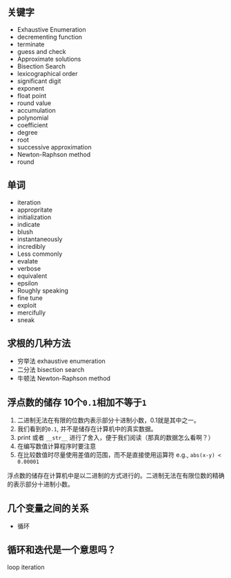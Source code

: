 ## 关键字

- Exhaustive Enumeration
- decrementing function
- terminate
- guess and check
- Approximate solutions
- Bisection Search
- lexicographical order
- significant digit 
- exponent
- float point
- round value
- accumulation
- polynomial
- coefficient
- degree
- root
- successive approximation
- Newton-Raphson method
- round


## 单词

- iteration
- appropritate
- initialization
- indicate
- blush
- instantaneously
- incredibly
- Less commonly
- evalate
- verbose
- equivalent
- epsilon
- Roughly speaking
- fine tune
- exploit
- mercifully
- sneak


## 求根的几种方法

- 穷举法 exhaustive enumeration
- 二分法 bisection search
- 牛顿法 Newton-Raphson method


## 浮点数的储存 10个`0.1`相加不等于`1`

1. 二进制无法在有限的位数内表示部分十进制小数，0.1就是其中之一。
2. 我们看到的`0.1`, 并不是储存在计算机中的真实数据。
3. print 或者 `__str__` 进行了舍入，便于我们阅读（那真的数据怎么看啊？）
4. 在编写数值计算程序时要注意
5. 在比较数值时尽量使用差值的范围，而不是直接使用运算符 e.g., `abs(x-y) < 0.00001`

浮点数的储存在计算机中是以二进制的方式进行的。二进制无法在有限位数的精确的表示部分十进制小数。

## 几个变量之间的关系

- 循环

## 循环和迭代是一个意思吗？

loop iteration